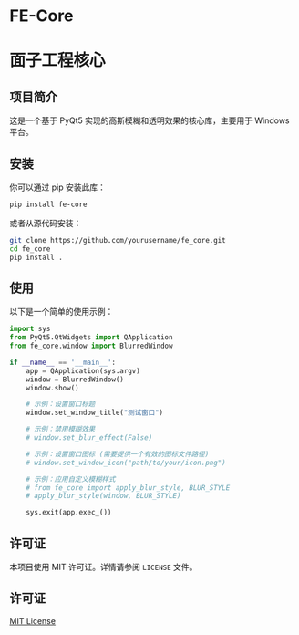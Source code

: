 # FE-Core

# 面子工程核心

## 项目简介

这是一个基于 PyQt5 实现的高斯模糊和透明效果的核心库，主要用于 Windows 平台。

## 安装

你可以通过 pip 安装此库：

```bash
pip install fe-core
```

或者从源代码安装：

```bash
git clone https://github.com/yourusername/fe_core.git
cd fe_core
pip install .
```

## 使用

以下是一个简单的使用示例：

```python
import sys
from PyQt5.QtWidgets import QApplication
from fe_core.window import BlurredWindow

if __name__ == '__main__':
    app = QApplication(sys.argv)
    window = BlurredWindow()
    window.show()

    # 示例：设置窗口标题
    window.set_window_title("测试窗口")

    # 示例：禁用模糊效果
    # window.set_blur_effect(False)

    # 示例：设置窗口图标 (需要提供一个有效的图标文件路径)
    # window.set_window_icon("path/to/your/icon.png")

    # 示例：应用自定义模糊样式
    # from fe_core import apply_blur_style, BLUR_STYLE
    # apply_blur_style(window, BLUR_STYLE)

    sys.exit(app.exec_())
```

## 许可证

本项目使用 MIT 许可证。详情请参阅 `LICENSE` 文件。


## 许可证
[MIT License](LICENSE)